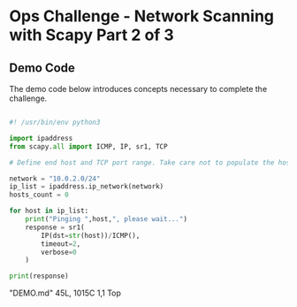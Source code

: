# Ops Challenge - Network Scanning with Scapy Part 2 of 3

## Demo Code

The demo code below introduces concepts necessary to complete the challenge.

```python

#! /usr/bin/env python3

import ipaddress
from scapy.all import ICMP, IP, sr1, TCP

# Define end host and TCP port range. Take care not to populate the host bits here.

network = "10.0.2.0/24"
ip_list = ipaddress.ip_network(network)
hosts_count = 0

for host in ip_list:
    print("Pinging ",host,", please wait...")
    response = sr1(
        IP(dst=str(host))/ICMP(),
        timeout=2,
        verbose=0
    )

print(response)

```
"DEMO.md" 45L, 1015C                                                                                                                                                 1,1           Top


